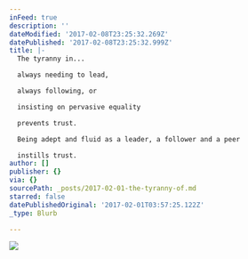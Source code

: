 ```yaml
---
inFeed: true
description: ''
dateModified: '2017-02-08T23:25:32.269Z'
datePublished: '2017-02-08T23:25:32.999Z'
title: |-
  The tyranny in...

  always needing to lead,

  always following, or

  insisting on pervasive equality

  prevents trust.

  Being adept and fluid as a leader, a follower and a peer

  instills trust.
author: []
publisher: {}
via: {}
sourcePath: _posts/2017-02-01-the-tyranny-of.md
starred: false
datePublishedOriginal: '2017-02-01T03:57:25.122Z'
_type: Blurb

---
```

![](https://the-grid-user-content.s3-us-west-2.amazonaws.com/708b971b-a695-4cd7-9a6a-76223c3f288c.jpg)
